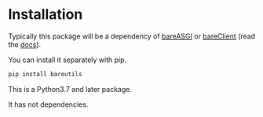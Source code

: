 # Installation

Typically this package will be a dependency of
[bareASGI](https://github.com/rob-blackbourn/bareASGI)
or [bareClient](https://github.com/rob-blackbourn/bareClient)
(read the [docs](https://rob-blackbourn.github.io/bareUtils/)).

You can install it separately with pip.

```bash
pip install bareutils
```

This is a Python3.7 and later package.

It has not dependencies.

